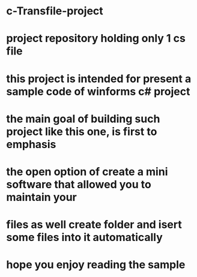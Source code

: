 # c-Transfile-project

# project repository holding only 1 cs file

# this project is intended for present a sample code of winforms c# project

# the main goal of building such project like this one, is first to emphasis 

# the open option of create a mini software that allowed you to maintain your

# files as well create folder and isert some files into it automatically

# hope you enjoy reading the sample
